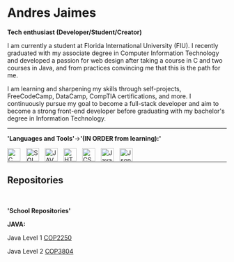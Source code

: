 # Andres Jaimes <script type="module"> import programmingLanguagesLogos from 'https://cdn.jsdelivr.net/npm/programming-languages-logos@0.0.3/+esm' </script>

**Tech enthusiast (Developer/Student/Creator)**

I am currently a student at Florida International University (FIU). I recently graduated with my associate degree in Computer Information Technology and developed a passion for web design after taking a course in C and two courses in Java, and from practices convincing me that this is the path for me.

I am learning and sharpening my skills through self-projects, FreeCodeCamp, DataCamp, CompTIA certifications, and more. I continuously pursue my goal to become a full-stack developer and aim to become a strong front-end developer before graduating with my bachelor's degree in Information Technology.

<hr>



**'Languages and Tools'**->**'(IN ORDER from learning):'**
<p align="left">
<img align="left" alt="C" width="30px" style="padding-right: 10px;" src="https://cdn.jsdelivr.net/gh/devicons/devicon@latest/icons/c/c-original.svg"/>
<img align="left" alt="SQL" width="30px" style="padding-right: 10px;" 
src="https://cdn.jsdelivr.net/gh/devicons/devicon@latest/icons/azuresqldatabase/azuresqldatabase-original.svg"/>
<img align="left" alt="JAVA" width="30px" style="padding-right: 10px;" 
src="https://cdn.jsdelivr.net/gh/devicons/devicon@latest/icons/java/java-original-wordmark.svg"/>
<img align="left" alt="HTML" width="30px" style="padding-right: 10px;" 
src="https://cdn.jsdelivr.net/gh/devicons/devicon@latest/icons/html5/html5-original-wordmark.svg"/>
<img align="left" alt="CSS" width="30px" style="padding-right: 10px;" 
src="https://cdn.jsdelivr.net/gh/devicons/devicon@latest/icons/css3/css3-original-wordmark.svg"/>
<img align="left" alt="JavaScript" width="30px" style="padding-right: 10px;" 
src="https://cdn.jsdelivr.net/gh/devicons/devicon@latest/icons/javascript/javascript-original.svg"/>
<img align="left" alt="Json" width="30px" style="padding-right: 10px;" 
src="https://cdn.jsdelivr.net/gh/devicons/devicon@latest/icons/json/json-original.svg"/>
  

<br>
<hr>
<h2>Repositories</h2>
<br>

**'School Repositories'**

**JAVA:**

Java Level 1
[COP2250](https://github.com/AJprogramming123/Java-FIU-)

Java Level 2
[COP3804](https://github.com/AJprogramming123/COP3804-JAVA2-FIU)



